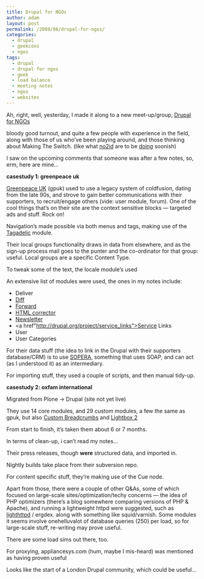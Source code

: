 ```yaml
---
title: Drupal for NGOs
author: adam
layout: post
permalink: /2008/06/drupal-for-ngos/
categories:
  - drupal
  - geekcons
  - ngos
tags:
  - drupal
  - drupal for ngos
  - geek
  - load balance
  - meeting notes
  - ngos
  - websites
---
```

Ah, right, well, yesterday, I made it along to a new meet-up/group, [Drupal for NGOs][1]

bloody good turnout, and quite a few people with experience in the field, along with those of us who&#8217;ve been playing around, and those thinking about Making The Switch. (like what [no2id][2] are to be [doing][3] soonish)

I saw on the upcoming comments that someone was after a few notes, so, erm, here are mine&#8230;

**casestudy 1: greenpeace uk**

[Greenpeace UK][4] (gpuk) used to use a legacy system of coldfusion, dating from the late 90s, and strove to gain better communications with their supporters, to recruit/engage others (vide: user module, forum). One of the cool things that&#8217;s on their site are the context sensitive blocks — targeted ads and stuff. Rock on!

Navigation&#8217;s made possible via both menus and tags, making use of the [Tagadelic][5] module.

Their local groups functionality draws in data from elsewhere, and as the sign-up process mail goes to the punter and the co-ordinator for that group: useful. Local groups are a specific Content Type.

To tweak some of the text, the locale module&#8217;s used

An extensive list of modules were used, the ones in my notes include:

*   Deliver
*   [Diff][6]
*   [Forward][7]
*   [HTML corrector][8]
*   [Newsletter][9]
*   <a href"http://drupal.org/project/service_links">Service Links</a>
*   User
*   User Categories

For their data stuff (the idea to link in the Drupal with their supporters database/CRM) is to use [SOPERA][10], something that uses SOAP, and can act (as I understood it) as an intermediary.

For importing stuff, they used a couple of scripts, and then manual tidy-up.

**casestudy 2: oxfam international**

Migrated from Plone &#8594; Drupal (site not yet live)

They use 14 core modules, and 29 custom modules, a few the same as gpuk, but also [Custom Breadcrumbs][11] and [Lightbox 2][12]

From start to finish, it&#8217;s taken them about 6 or 7 months.

In terms of clean-up, i can&#8217;t read my notes&#8230;

Their press releases, though **were** structured data, and imported in.

Nightly builds take place from their subversion repo.

For content specific stuff, they&#8217;re making use of the Cue node.

Apart from those, there were a couple of other Q&As, some of which focused on large-scale sites/optimization/techy concerns &#8212; the idea of PHP optimizers (there&#8217;s a blog somewhere comparing versions of PHP & Apache), and running a lightweight httpd were suggested, such as [lighthttpd][13] / ergdex. along with something like squid/varnish. Some modules it seems involve onehelluvalot of database queries (250) per load, so for large-scale stuff, re-writing may prove useful.

There are some load sims out there, too.

For proxying, appliancesys.com (hum, maybe I mis-heard) was mentioned as having proven useful

Looks like the start of a London Drupal community, which could be useful&#8230;

 [1]: http://upcoming.yahoo.com/event/610734/
 [2]: http://www.no2id.net
 [3]: http://drupal.no2id.net
 [4]: http://www.greenpeace.org.uk/
 [5]: http://drupal.org/project/tagadelic
 [6]: http://drupal.org/project/diff
 [7]: http://drupal.org/project/forward
 [8]: http://drupal.org/project/htmlcorrector
 [9]: http://drupal.org/project/newsletter_checkbox
 [10]: http://www.sopera.de
 [11]: http://drupal.org/project/custom_breadcrumbs
 [12]: http://drupal.org/project/lightbox2
 [13]: http://www.lighttpd.net/